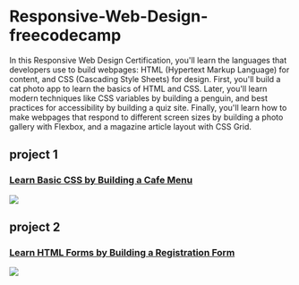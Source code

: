 # Responsive-Web-Design-freecodecamp
In this Responsive Web Design Certification, you'll learn the languages that developers use to build webpages: HTML (Hypertext Markup Language) for content, and CSS (Cascading Style Sheets) for design.  First, you'll build a cat photo app to learn the basics of HTML and CSS. Later, you'll learn modern techniques like CSS variables by building a penguin, and best practices for accessibility by building a quiz site.  Finally, you'll learn how to make webpages that respond to different screen sizes by building a photo gallery with Flexbox, and a magazine article layout with CSS Grid.


## project 1
### [Learn Basic CSS by Building a Cafe Menu](https://github.com/ousmanabakar/Responsive-Web-Design-freecodecamp/tree/main/Cafe%20menu%20project)
<img src="https://user-images.githubusercontent.com/47245197/179520663-1a8e4056-5b12-4304-a14d-07bb513ca88a.png">


## project 2
### [Learn HTML Forms by Building a Registration Form](https://github.com/ousmanabakar/Responsive-Web-Design-freecodecamp/tree/main/Registration%20Form)
<img src="https://user-images.githubusercontent.com/47245197/179521966-6f526a70-fa2a-4955-b923-1c4606bb9bc6.png">
